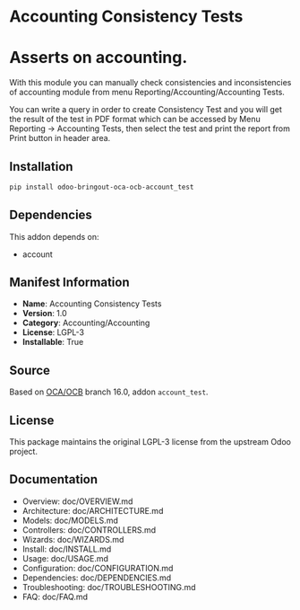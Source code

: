 # Accounting Consistency Tests


Asserts on accounting.
======================
With this module you can manually check consistencies and inconsistencies of accounting module from menu Reporting/Accounting/Accounting Tests.

You can write a query in order to create Consistency Test and you will get the result of the test 
in PDF format which can be accessed by Menu Reporting -> Accounting Tests, then select the test 
and print the report from Print button in header area.


## Installation

```bash
pip install odoo-bringout-oca-ocb-account_test
```

## Dependencies

This addon depends on:
- account

## Manifest Information

- **Name**: Accounting Consistency Tests
- **Version**: 1.0
- **Category**: Accounting/Accounting
- **License**: LGPL-3
- **Installable**: True

## Source

Based on [OCA/OCB](https://github.com/OCA/OCB) branch 16.0, addon `account_test`.

## License

This package maintains the original LGPL-3 license from the upstream Odoo project.

## Documentation

- Overview: doc/OVERVIEW.md
- Architecture: doc/ARCHITECTURE.md
- Models: doc/MODELS.md
- Controllers: doc/CONTROLLERS.md
- Wizards: doc/WIZARDS.md
- Install: doc/INSTALL.md
- Usage: doc/USAGE.md
- Configuration: doc/CONFIGURATION.md
- Dependencies: doc/DEPENDENCIES.md
- Troubleshooting: doc/TROUBLESHOOTING.md
- FAQ: doc/FAQ.md
